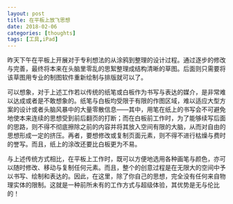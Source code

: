 ```yaml
---
layout: post
title: 在平板上放飞思想
date: 2018-02-06
categories: [thoughts]
tags: [工具,iPad]
---
```


昨天下午在平板上开展对于专利想法的从涂鸦到整理的设计过程。通过逐步的修改与完善，最终将本来在头脑里零乱的思絮整理成结构清晰的草图。后面则只需要将该草图用专业的制图软件重新绘制与排版就可以了。

可以想象，对于上述工作若以传统的纸笔或白板作为书写与表达的媒介，是非常难以达成或者是不敢想象的。纸笔与白板均受限于有限的作图区域，难以适应大型方案的设计或者头脑风暴中的大量零散信息——其中，用笔在纸上的书写会不可避免地使本来连续的思想受到前后翻页的打断；而在白板前工作时，为了能够续写后面的思路，则不得不彻底擦除之前的内容并将其放入空间有限的大脑，从而对自由的思想形成一定的挤压。再者，要想修改或复制页面元素，则不得不进行枯燥与费时的誉写。而且，纸上的涂改还要比白板更为不易。

与上述传统方式相比，在平板上工作时，既可以方便地选用各种画笔与颜色，亦可以随时修改、移动与复制任何元素。而且，整个的创意过程是在无限大的空间中予以书写、绘制和表达的。因此，在这里，除了你自己的思想，完全没有任何来自物理实体的限制。这就是一种前所未有的工作方式与超级体验，其优势是无与伦比的！
